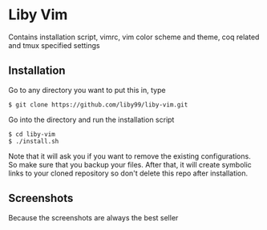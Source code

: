 # Liby Vim

Contains installation script, vimrc, vim color scheme and theme, coq related and tmux specified 
settings

## Installation

Go to any directory you want to put this in, type

```
$ git clone https://github.com/liby99/liby-vim.git
```

Go into the directory and run the installation script

```
$ cd liby-vim
$ ./install.sh
```

Note that it will ask you if you want to remove the existing configurations. So make sure that you 
backup your files. After that, it will create symbolic links to your cloned repository so don't 
delete this repo after installation.

## Screenshots

Because the screenshots are always the best seller
